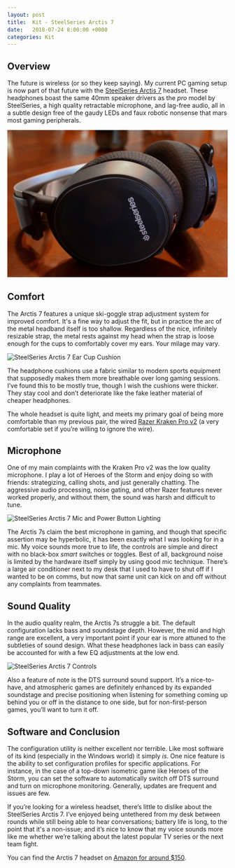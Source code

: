 ```yaml
---
layout: post
title:  Kit - SteelSeries Arctis 7
date:   2018-07-24 8:00:00 +0000
categories: Kit
---
```


## Overview

The future is wireless (or so they keep saying). My current PC gaming setup is now part of that future with the [SteelSeries Arctis 7](https://amzn.to/2Jlt8w9) headset. These headphones boast the same 40mm speaker drivers as the *pro* model by SteelSeries, a high quality retractable microphone, and lag-free audio, all in a subtle design free of the gaudy LEDs and faux robotic nonsense that mars most gaming peripherals.

![SteelSeries Arctis 7 Side View](/assets/images/SSA7/side.jpg)

## Comfort

The Arctis 7 features a unique ski-goggle strap adjustment system for improved comfort. It's a fine way to adjust the fit, but in practice the arc of the metal headband itself is too shallow. Regardless of the nice, infinitely resizable strap, the metal rests against my head when the strap is loose enough for the cups to comfortably cover my ears. Your milage may vary.

![SteelSeries Arctis 7 Ear Cup Cushion](/assets/images/SSA7/cushion.jpg)

The headphone cushions use a fabric similar to modern sports equipment that supposedly makes them more breathable over long gaming sessions. I’ve found this to be mostly true, though I wish the cushions were thicker. They stay cool and don’t deteriorate like the fake leather material of cheaper headphones.

The whole headset is quite light, and meets my primary goal of being more comfortable than my previous pair, the wired [Razer Kraken Pro v2](http://toolsandtoys.net/reviews/a-razer-mega-review-blackwidow-x-tournament-keyboard-deathadder-elite-mouse-and-kraken-pro-7-1-headset/) (a very comfortable set if you’re willing to ignore the wire).

## Microphone

One of my main complaints with the Kraken Pro v2 was the low quality microphone. I play a lot of Heroes of the Storm and enjoy doing so with friends: strategizing, calling shots, and just generally chatting. The aggressive audio processing, noise gating, and other Razer features never worked properly, and without them, the sound was harsh and difficult to tune.

![SteelSeries Arctis 7 Mic and Power Button Lighting](/assets/images/SSA7/lighting.jpg)

The Arctis 7s claim the best microphone in gaming, and though that specific assertion may be hyperbolic, it has been exactly what I was looking for in a mic. My voice sounds more true to life, the controls are simple and direct with no black-box *smart* switches or toggles. Best of all, background noise is limited by the hardware itself simply by using good mic technique. There’s a large air conditioner next to my desk that I used to have to shut off if I wanted to be on comms, but now that same unit can kick on and off without any complaints from teammates.

## Sound Quality

In the audio quality realm, the Arctis 7s struggle a bit. The default configuration lacks bass and soundstage depth. However, the mid and high range are excellent, a very important point if your ear is more attuned to the subtleties of sound design. What these headphones lack in bass can easily be accounted for with a few EQ adjustments at the low end.

![SteelSeries Arctis 7 Controls](/assets/images/SSA7/controls.jpg)

Also a feature of note is the DTS surround sound support. It’s a nice-to-have, and atmospheric games are definitely enhanced by its expanded soundstage and precise positioning when listening for something coming up behind you or off in the distance to one side, but for non-first-person games, you’ll want to turn it off.

## Software and Conclusion

The configuration utility is neither excellent nor terrible. Like most software of its kind (especially in the Windows world) it simply *is*. One nice feature is the ability to set configuration profiles for specific applications. For instance, in the case of a top-down isometric game like Heroes of the Storm, you can set the software to automatically switch off DTS surround and turn on microphone monitoring. Generally, updates are frequent and issues are few.

If you’re looking for a wireless headset, there’s little to dislike about the SteelSeries Arctis 7. I’ve enjoyed being untethered from my desk between rounds while still being able to hear conversations; battery life is long, to the point that it's a non-issue; and it’s nice to know that my voice sounds more like me whether we’re talking about the latest popular TV series or the next team fight.

You can find the Arctis 7 headset on [Amazon for around $150](https://amzn.to/2Jlt8w9).